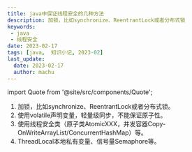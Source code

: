 ```yaml
---
title: java中保证线程安全的几种方法
description: 加锁，比如synchronize、ReentrantLock或者分布式锁
keywords:
 - java
 - 线程安全
date: 2023-02-17
tags: [java,  知识小记, 2023-02]
last_update:
  date: 2023-02-17
  author: machu
---
```


import Quote from '@site/src/components/Quote';

> <Quote></Quote>


1. 加锁，比如synchronize、ReentrantLock或者分布式锁。
2. 使用volatile声明变量，轻量级同步，不能保证原子性。
3. 使用线程安全类（原子类AtomicXXX，并发容器Copy-OnWriteArrayList/ConcurrentHashMap）等。
4. ThreadLocal本地私有变量、信号量Semaphore等。
